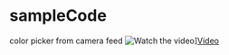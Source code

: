 # sampleCode
color picker from camera feed ![Watch the video](http://i3.ytimg.com/vi/RqzomTLh-3g/hqdefault.jpg)][Video](https://youtu.be/RqzomTLh-3g)
